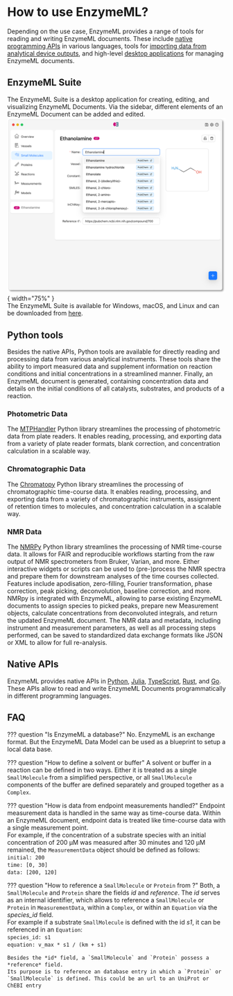 # How to use EnzymeML?

Depending on the use case, EnzymeML provides a range of tools for reading and writing EnzymeML documents. These include [native programming APIs](#native-apis) in various languages, tools for [importing data from analytical device outputs](#python-tools), and high-level [desktop applications](#enzymeml-suite) for managing EnzymeML documents.

## EnzymeML Suite

The EnzymeML Suite is a desktop application for creating, editing, and visualizing EnzymeML Documents. Via the sidebar, different elements of an EnzymeML Document can be added and edited.
![EnzymeML Suite](img/suite.png){ width="75%" }  
The EnzymeML Suite is available for Windows, macOS, and Linux and can be downloaded from [here](https://github.com/EnzymeML/enzymeml-suite/releases/tag/v0.0.1).


## Python tools

Besides the native APIs, Python tools are available for directly reading and processing data from various analytical instruments. These tools share the ability to import measured data and supplement information on reaction conditions and initial concentrations in a streamlined manner. Finally, an EnzymeML document is generated, containing concentration data and details on the initial conditions of all catalysts, substrates, and products of a reaction.

### Photometric Data

The [MTPHandler](https://fairchemistry.github.io/MTPHandler/) Python library streamlines the processing of photometric data from plate readers. It enables reading, processing, and exporting data from a variety of plate reader formats, blank correction, and concentration calculation in a scalable way.

### Chromatographic Data

The [Chromatopy](https://fairchemistry.github.io/chromatopy/) Python library streamlines the processing of chromatographic time-course data. It enables reading, processing, and exporting data from a variety of chromatographic instruments, assignment of retention times to molecules, and concentration calculation in a scalable way.

### NMR Data

The [NMRPy](https://nmrpy.readthedocs.io/en/latest/) Python library streamlines the processing of NMR time-course data. It allows for FAIR and reproducible workflows starting from the raw output of NMR spectrometers from Bruker, Varian, and more. Either interactive widgets or scripts can be used to (pre-)process the NMR spectra and prepare them for downstream analyses of the time courses collected. Features include apodisation, zero-filling, Fourier transformation, phase correction, peak picking, deconvolution, baseline correction, and more. NMRpy is integrated with EnzymeML, allowing to parse existing EnzymeML documents to assign species to picked peaks, prepare new Measurement objects, calculate concentrations from deconvoluted integrals, and return the updated EnzymeML document. The NMR data and metadata, including instrument and measurement parameters, as well as all processing steps performed, can be saved to standardized data exchange formats like JSON or XML to allow for full re-analysis.


## Native APIs

EnzymeML provides native APIs in [Python](https://github.com/EnzymeML/PyEnzyme/tree/v2-migration), [Julia](https://github.com/EnzymeML/enzymeml-specifications/tree/main/enzymeml-jl), [TypeScript](https://github.com/EnzymeML/enzymeml-specifications/tree/main/enzymeml-ts), [Rust](https://github.com/EnzymeML/enzymeml-rs), and [Go](https://github.com/EnzymeML/enzymeml-specifications/tree/main/enzymeml-go). These APIs allow to read and write EnzymeML Documents programmatically in different programming languages.


## FAQ

??? question "Is EnzymeML a database?"
    No. EnzymeML is an exchange format. But the EnzymeML Data Model can be used as a blueprint to setup a local data base. 

??? question "How to define a solvent or buffer"
    A solvent or buffer in a reaction can be defined in two ways. Either it is treated as a single `SmallMolecule` from a simplified perspective, or all `SmallMolecule` components of the buffer are defined separately and grouped together as a `Complex`.

??? question "How is data from endpoint measurements handled?"
    Endpoint measurement data is handled in the same way as time-course data. Within an EnzymeML document, endpoint data is treated like time-course data with a single measurement point.  
    For example, if the concentration of a substrate species with an initial concentration of 200 µM was measured after 30 minutes and 120 µM remained, the `MeasurementData` object should be defined as follows:  
    `initial: 200`  
    `time: [0, 30]`  
    `data: [200, 120]`  

??? question "How to reference a `SmallMolecule` or `Protein` from ?"
    Both, a `SmallMolecule` and `Protein` share the fields *id* and *reference*. The *id* serves as an internal identifier, which allows to reference a `SmallMolecule` or `Protein` in `MeasurementData`, within a `Complex`, or within an `Equation` via the *species_id* field.  
    For example if a substrate `SmallMolecule` is defined with the id *s1*, it can be referenced in an `Equation`:  
    `species_id: s1`  
    `equation: v_max * s1 / (km + s1)`

    Besides the *id* field, a `SmallMolecule` and `Protein` possess a *reference* field.
    Its purpose is to reference an database entry in which a `Protein` or `SmallMolecule` is defined. This could be an url to an UniProt or ChEBI entry
